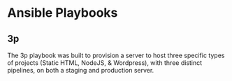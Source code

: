 # Ansible Playbooks

## 3p 

The 3p playbook was built to provision a server to host three specific types of projects (Static HTML, NodeJS, & Wordpress), with three distinct pipelines, on both a staging and production server.
